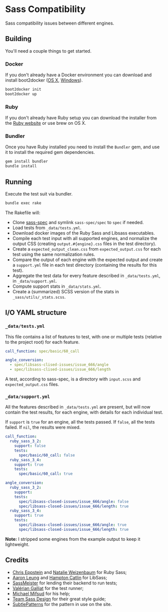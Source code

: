 Sass Compatibility
==================

Sass compatibility issues between different engines.

## Building

You'll need a couple things to get started.

### Docker

If you don't already have a Docker environment you can download and install boot2docker ([OS X](https://github.com/boot2docker/osx-installer/releases/latest), [Windows](https://github.com/boot2docker/windows-installer/releases/latest)).

```sh
boot2docker init
boot2docker up
```

### Ruby

If you don't already have Ruby setup you can download the installer from the [Ruby website](https://www.ruby-lang.org/en/documentation/installation/#installers) or use brew on OS X.

### Bundler

Once you have Ruby installed you need to install the `Bundler` gem, and use it to install the required gem dependencies.

```sh
gem install bundler
bundle install
```

## Running

Execute the test suit via bundler.

```sh
bundle exec rake
```

The Rakefile will:

* Clone [sass-spec](https://github.com/sass/sass-spec) and symlink
  `sass-spec/spec` to `spec` if needed.
* Load tests from `_data/tests.yml`.
* Download docker images of the Ruby Sass and Libsass executables.
* Compile each test input with all supported engines, and normalize the
  output CSS (creating `output.#{engine}.css` files in the test
  directory).
* Create a `expected_output_clean.css` from `expected_output.css` for
  each test using the same normalization rules.
* Compare the output of each engine with the expected output and create
  a `support.yml` file in each test directory (containing the results
  for this test).
* Aggregate the test data for every feature described in
  `_data/tests.yml`, in `_data/support.yml`.
* Compute support stats in `_data/stats.yml`.
* Create a (summarized) SCSS version of the stats in
  `_sass/utils/_stats.scss`.

## I/O YAML structure

### `_data/tests.yml`

This file contains a list of features to test, with one or multiple
tests (relative to the project root) for each feature.

```yaml
call_function: spec/basic/60_call

angle_conversion:
  - spec/libsass-clised-issues/issue_666/angle
  - spec/libsass-clised-issues/issue_666/length
```

A test, according to sass-spec, is a directory with `input.scss` and
`expected_output.css` files.

### `_data/support.yml`

All the features described in `_data/tests.yml` are present, but will
now contain the test results, for each engine, with details for each
individual test.

If `support` is `true` for an engine, all the tests passed. If `false`,
all the tests failed. If `nil`, the results were mixed.

```yaml
call_function:
  ruby_sass_3_2:
    support: false
    tests:
      spec/basic/60_call: false
  ruby_sass_3_4:
    support: true
    tests:
      spec/basic/60_call: true

angle_conversion:
  ruby_sass_3_2:
    support:
    tests:
      spec/libsass-closed-issues/issue_666/angle: false
      spec/libsass-closed-issues/issue_666/length: true
  ruby_sass_3_4:
    support: true
    tests:
      spec/libsass-closed-issues/issue_666/angle: true
      spec/libsass-closed-issues/issue_666/length: true
```

**Note:** I stripped some engines from the example output to keep it
lightweight.

## Credits

* [Chris Eppstein](https://twitter.com/chriseppstein) and [Natalie Weizenbaum](https://twitter.com/nex3) for Ruby Sass;
* [Aaron Leung](https://twitter.com/akhleung) and [Hampton Catlin](https://twitter.com/hcatlin) for LibSass;
* [SassMeister](https://twitter.com/sassmeisterapp) for lending their backend to run tests;
* [Valérian Galliat](https://twitter.com/valeriangalliat) for the test runner;
* [Michael Mifsud](https://twitter.com/xzyfer) for his help;
* [Team Sass Design](https://twitter.com/teamsassdesign) for their great style guide;
* [SubtlePatterns](http://subtlepatterns.com/) for the pattern in use on the site.
